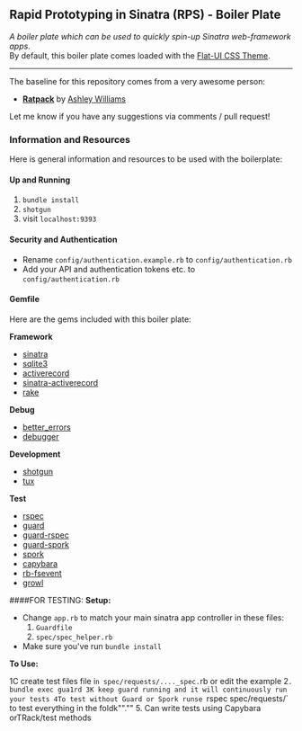 ## Rapid Prototyping in Sinatra (RPS) - Boiler Plate  

*A boiler plate which can be used to quickly spin-up Sinatra web-framework apps.*  
By default, this boiler plate comes loaded with the [Flat-UI CSS Theme](designmodo.github.io/Flat-UI/‎).

---

The baseline for this repository comes from a very awesome person:

- **[Ratpack](https://github.com/ashleygwilliams/ratpack)** by [Ashley Williams](www.github.com/ashleygwilliams)

Let me know if you have any suggestions via comments / pull request!


### Information and Resources

Here is general information and resources to be used with the boilerplate:

#### Up and Running

1. `bundle install`
2. `shotgun`
3. visit `localhost:9393`


#### Security and Authentication

- Rename `config/authentication.example.rb` to `config/authentication.rb`
- Add your API and authentication tokens etc. to `config/authentication.rb`

#### Gemfile

Here are the gems included with this boiler plate:

**Framework**  

- [sinatra](http://www.sinatrarb.com/)
- [sqlite3](https://github.com/luislavena/sqlite3-ruby)
- [activerecord](http://guides.rubyonrails.org/active_record_querying.html)
- [sinatra-activerecord](https://github.com/bmizerany/sinatra-activerecord)
- [rake](http://rake.rubyforge.org/)

**Debug**  

- [better_errors](https://github.com/charliesome/better_errors)
- [debugger](https://github.com/cldwalker/debugger)

**Development**  

- [shotgun](https://github.com/rtomayko/shotgun)
- [tux](http://tagaholic.me/2011/04/10/tux-a-sinatra-console.html)

**Test**  

- [rspec](https://github.com/rspec)
- [guard](http://guardgem.org/)
- [guard-rspec](https://github.com/guard/guard-rspec)
- [guard-spork](https://github.com/guard/guard-spork)
- [spork](https://github.com/sporkrb/spork)
- [capybara](https://github.com/jnicklas/capybara)
- [rb-fsevent](https://github.com/thibaudgg/rb-fsevent)
- [growl](https://github.com/visionmedia/growl)


####FOR TESTING:
**Setup:**

- Change `app.rb` to match your main sinatra app controller in these files:
  1. `Guardfile`
  2. `spec/spec_helper.rb`
- Make sure you've run   `bundle install`

**To Use:**

1C create test files file i`n spec/requests/...._spec.`rb or edit the example
2`. bundle exec gua1rd
3K keep guard running and it will continuously run your tests
4To test without Guard or Spork runse `rspec spec/requests/` to test everything in the foldk"".""
5. Can write tests using Capybara orTRack/test methods

